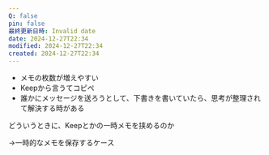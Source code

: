 ```yaml
---
Q: false
pin: false
最終更新日時: Invalid date
date: 2024-12-27T22:34
modified: 2024-12-27T22:34
created: 2024-12-27T22:34
---
```

  

- メモの枚数が増えやすい
- Keepから言うてコピペ
- 誰かにメッセージを送ろうとして、下書きを書いていたら、思考が整理されて解決する時がある

どういうときに、Keepとかの一時メモを挟めるのか

→一時的なメモを保存するケース